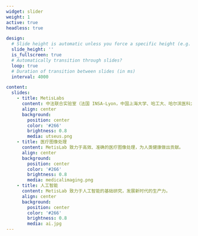 ```yaml
---
widget: slider
weight: 1
active: true
headless: true

design:
  # Slide height is automatic unless you force a specific height (e.g. '400px')
  slide_height: ''
  is_fullscreen: true
  # Automatically transition through slides?
  loop: true
  # Duration of transition between slides (in ms)
  interval: 4000

content:
  slides:
    - title: MetisLabs
      content: 中法联合实验室（法国 INSA-Lyon，中国上海大学、哈工大、哈尔滨医科大学）
      align: center
      background:
        position: center
        color: '#266'
        brightness: 0.8
        media: utseus.png
    - title: 医疗图像处理 ️
      content: MetisLab 致力于高效、准确的医疗图像处理，为人类健康做出贡献。
      align: center
      background:
        position: center
        color: '#266'
        brightness: 0.8
        media: medicalimaging.png
    - title: 人工智能
      content: MetisLab 致力于人工智能的基础研究，发展新时代的生产力。
      align: center
      background:
        position: center
        color: '#266'
        brightness: 0.8
        media: ai.jpg
---
```

